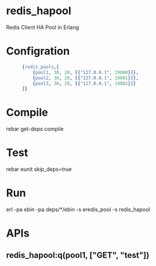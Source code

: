 # redis_hapool
Redis Client HA Pool in Erlang

# Configration
```Erlang
      {redis_pools,[
          {pool1, 30, 20, [{"127.0.0.1", 19000}]},
          {pool2, 30, 20, [{"127.0.0.1", 19001}]},
          {pool3, 30, 20, [{"127.0.0.1", 19002}]}
      ]}
```

# Compile
rebar get-deps compile

# Test
rebar eunit skip_deps=true

# Run
erl -pa ebin -pa deps/*/ebin -s eredis_pool -s redis_hapool

# APIs

## redis_hapool:q(pool1, ["GET", "test"])
